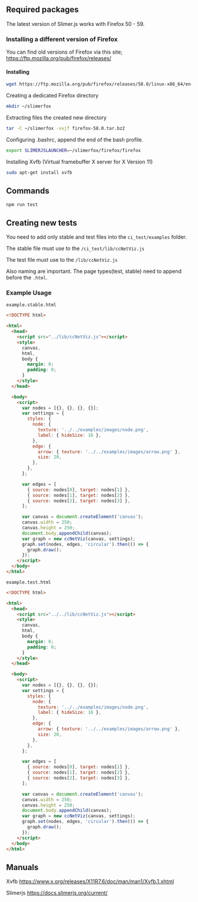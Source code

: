 ## Required packages

The latest version of Slimer.js works with Firefox 50 - 59.

### Installing a different version of Firefox

You can find old versions of Firefox via this site;
https://ftp.mozilla.org/pub/firefox/releases/

#### Installing

```bash
wget https://ftp.mozilla.org/pub/firefox/releases/58.0/linux-x86_64/en-US/firefox-58.0.tar.bz2
```

Creating a dedicated Firefox directory

```bash
mkdir ~/slimerfox
```

Extracting files the created new directory

```bash
tar -C ~/slimerfox -xvjf firefox-58.0.tar.bz2
```

Configuring .bashrc, append the end of the bash profile.

```bash
export SLIMERJSLAUNCHER=~/slimerfox/firefox/firefox
```

Installing Xvfb (Virtual framebuffer X server for X Version 11)

```bash
sudo apt-get install xvfb
```

## Commands

```bash
npm run test
```

## Creating new tests

You need to add only stable and test files into the `ci_test/examples` folder.

The stable file must use to the `/ci_test/lib/ccNetViz.js`

The test file must use to the `/lib/ccNetViz.js`

Also naming are important. The page types(test, stable) need to append before the `.html`.

### Example Usage

`example.stable.html`

```html
<!DOCTYPE html>

<html>
  <head>
    <script src="../lib/ccNetViz.js"></script>
    <style>
      canvas,
      html,
      body {
        margin: 0;
        padding: 0;
      }
    </style>
  </head>

  <body>
    <script>
      var nodes = [{}, {}, {}, {}];
      var settings = {
        styles: {
          node: {
            texture: '../../examples/images/node.png',
            label: { hideSize: 16 },
          },
          edge: {
            arrow: { texture: '../../examples/images/arrow.png' },
            size: 20,
          },
        },
      };

      var edges = [
        { source: nodes[0], target: nodes[1] },
        { source: nodes[1], target: nodes[2] },
        { source: nodes[2], target: nodes[3] },
      ];

      var canvas = document.createElement('canvas');
      canvas.width = 250;
      canvas.height = 250;
      document.body.appendChild(canvas);
      var graph = new ccNetViz(canvas, settings);
      graph.set(nodes, edges, 'circular').then(() => {
        graph.draw();
      });
    </script>
  </body>
</html>
```

`example.test.html`

```html
<!DOCTYPE html>

<html>
  <head>
    <script src="../../lib/ccNetViz.js"></script>
    <style>
      canvas,
      html,
      body {
        margin: 0;
        padding: 0;
      }
    </style>
  </head>

  <body>
    <script>
      var nodes = [{}, {}, {}, {}];
      var settings = {
        styles: {
          node: {
            texture: '../../examples/images/node.png',
            label: { hideSize: 16 },
          },
          edge: {
            arrow: { texture: '../../examples/images/arrow.png' },
            size: 20,
          },
        },
      };

      var edges = [
        { source: nodes[0], target: nodes[1] },
        { source: nodes[1], target: nodes[2] },
        { source: nodes[2], target: nodes[3] },
      ];

      var canvas = document.createElement('canvas');
      canvas.width = 250;
      canvas.height = 250;
      document.body.appendChild(canvas);
      var graph = new ccNetViz(canvas, settings);
      graph.set(nodes, edges, 'circular').then(() => {
        graph.draw();
      });
    </script>
  </body>
</html>
```

## Manuals

Xvfb https://www.x.org/releases/X11R7.6/doc/man/man1/Xvfb.1.xhtml

Slimerjs https://docs.slimerjs.org/current/
